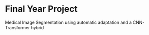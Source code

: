 # Final Year Project
Medical Image Segmentation using automatic adaptation and a CNN-Transformer hybrid
